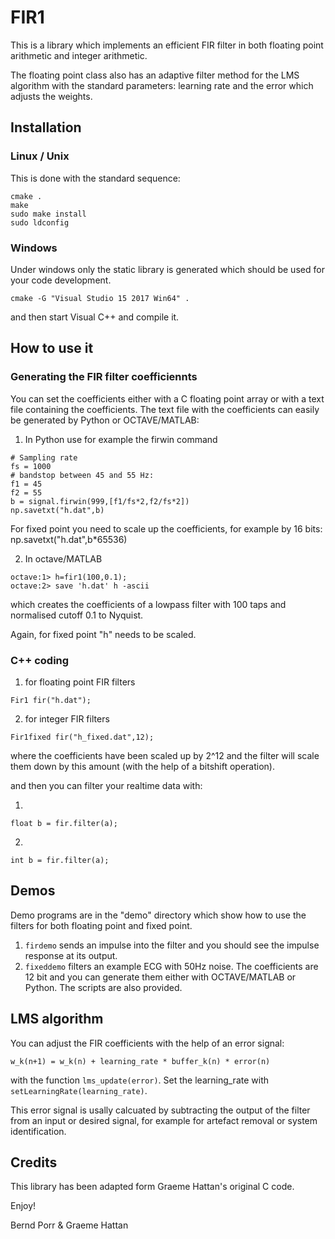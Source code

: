 # FIR1

This is a library which implements an efficient FIR filter
in both floating point arithmetic and integer arithmetic.

The floating point class also has an adaptive filter
method for the LMS algorithm with the standard
parameters: learning rate and the error which adjusts
the weights.


## Installation

### Linux / Unix

This is done with the standard sequence:
```
cmake .
make
sudo make install
sudo ldconfig
```

### Windows

Under windows only the static library is generated which
should be used for your code development.

```
cmake -G "Visual Studio 15 2017 Win64" .
```
and then start Visual C++ and compile it.



## How to use it

### Generating the FIR filter coefficiennts

You can set the coefficients either with a C floating point array or
with a text file containing the coefficients. The text file with the
coefficients can easily be generated by Python or OCTAVE/MATLAB:

1. In Python use for example the firwin command
```
# Sampling rate
fs = 1000
# bandstop between 45 and 55 Hz:
f1 = 45
f2 = 55
b = signal.firwin(999,[f1/fs*2,f2/fs*2])
np.savetxt("h.dat",b)
```

For fixed point you need to scale up the coefficients,
for example by 16 bits: np.savetxt("h.dat",b*65536)

2. In octave/MATLAB
```
octave:1> h=fir1(100,0.1);
octave:2> save 'h.dat' h -ascii
```
which creates the coefficients of a lowpass filter with 100 taps
and normalised cutoff 0.1 to Nyquist.

Again, for fixed point "h" needs to be scaled.

### C++ coding
 
1. for floating point FIR filters
```
Fir1 fir("h.dat");
```
2. for integer FIR filters
```
Fir1fixed fir("h_fixed.dat",12);
```
where the coefficients have been scaled up by 2^12 and the
filter will scale them down by this amount (with the help of
a bitshift operation).

and then you can filter your realtime data with:

1.
```
float b = fir.filter(a);
```
2.
```
int b = fir.filter(a);
```
## Demos
Demo programs are in the "demo" directory which show how to use the
filters for both floating point and fixed point.
1. `firdemo` sends an impulse into the filter and you should see the impulse
response at its output.
2. `fixeddemo` filters an example ECG with 50Hz noise. The coefficients
are 12 bit and you can generate them either with OCTAVE/MATLAB or Python.
The scripts are also provided.


## LMS algorithm

You can adjust the FIR coefficients with the help of an error
signal:
```
w_k(n+1) = w_k(n) + learning_rate * buffer_k(n) * error(n)
```
with the function `lms_update(error)`. Set the learning_rate
with `setLearningRate(learning_rate)`.

This error signal is usally calcuated by subtracting the output
of the filter from an input or desired signal, for example
for artefact removal or system identification.

## Credits

This library has been adapted form Graeme Hattan's original C code.

Enjoy!

Bernd Porr & Graeme Hattan
